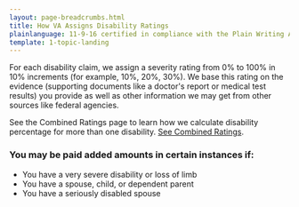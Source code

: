 ```yaml
---
layout: page-breadcrumbs.html
title: How VA Assigns Disability Ratings
plainlanguage: 11-9-16 certified in compliance with the Plain Writing Act
template: 1-topic-landing
---
```


For each disability claim, we assign a severity rating from 0% to 100% in 10% increments (for example, 10%, 20%, 30%). We base this rating on the evidence (supporting documents like a doctor's report or medical test results) you provide as well as other information we may get from other sources like federal agencies. 

See the Combined Ratings page to learn how we calculate disability percentage for more than one disability. [See Combined Ratings](http://www.benefits.va.gov/COMPENSATION/rates-index.asp#combined).

### You may be paid added amounts in certain instances if:

-	You have a very severe disability or loss of limb
-	You have a spouse, child, or dependent parent
-	You have a seriously disabled spouse
